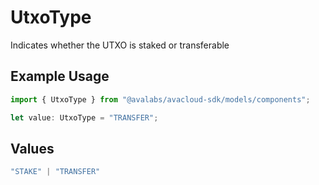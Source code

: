 # UtxoType

Indicates whether the UTXO is staked or transferable

## Example Usage

```typescript
import { UtxoType } from "@avalabs/avacloud-sdk/models/components";

let value: UtxoType = "TRANSFER";
```

## Values

```typescript
"STAKE" | "TRANSFER"
```